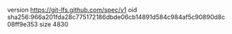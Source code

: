 version https://git-lfs.github.com/spec/v1
oid sha256:966a201fda28c775172186dbde06cb14891d584c984af5c90890d8c08ff9e353
size 4830
